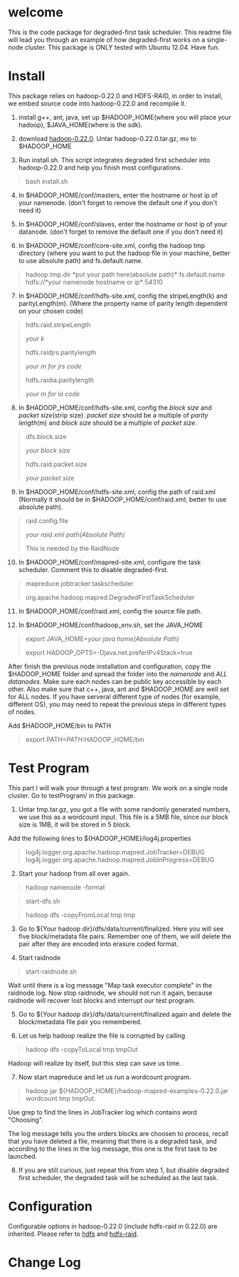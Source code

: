 welcome
=====

This is the code package for degraded-first task scheduler. 
This readme file will lead you through an example of how degraded-first
works on a single-node cluster.
This package is ONLY tested with Ubuntu 12.04. Have fun.

Install
=====

This package relies on hadoop-0.22.0 and HDFS-RAID, in order to install, we embed 
source code into hadoop-0.22.0 and recompile it. 

1.  install g++, ant, java, set up $HADOOP_HOME(where you will place
    your hadoop), $JAVA_HOME(where is the sdk).

2.  download
    [hadoop-0.22.0](http://archive.apache.org/dist/hadoop/core/hadoop-0.22.0/hadoop-0.22.0.tar.gz).
    Untar hadoop-0.22.0.tar.gz, mv to $HADOOP_HOME

3.  Run install.sh. This script integrates degraded first scheduler into hadoop-0.22.0 and help you
finish most configurations.
>    bash install.sh

4.  In $HADOOP_HOME/conf/masters, enter the hostname or host ip of your namenode.
    (don't forget to remove the default one if you don't need it)

5.  In $HADOOP_HOME/conf/slaves, enter the hostname or host ip of your datanode.
    (don't forget to remove the default one if you don't need it)

6.  In $HADOOP_HOME/conf/core-site.xml, config the hadoop tmp directory
    (where you want to put the hadoop file in your machine, better to
    use absolute path) and
    fs.default.name.
>    <property>
>      <name>hadoop.tmp.dir</name>
>      <value>*put your path here(absolute path)*</value>
>    </property>
>    <property>
>      <name>fs.default.name</name>
>      <value>hdfs://*your namenode hostname or ip*:54310</value>
>    </property>  


7.  In $HADOOP_HOME/conf/hdfs-site.xml, config the stripeLength(k) and
    parityLength(m). (Where the property name of parity length dependent
    on your chosen code)
>    <property>
>
>    <name>hdfs.raid.stripeLength</name>
>
>    <value>*your k*</value>
>
>    </property>
>
>    <property>
>
>    <name>hdfs.raidjrs.paritylength</name>
>
>    <value>*your m for jrs code*</value>
>
>    </property>
>
>    <property>
>
>    <name>hdfs.raidia.paritylength</name>
>
>    <value>*your m for ia code*</value>
>
>    </property>
    
8.  In $HADOOP_HOME/conf/hdfs-site.xml, config the *block size* and *packet
    size*(strip size). *packet size* should be a multiple of *parity length*(m) and *block
    size* should be a multiple of *packet size*.
>    <property>
>
>    <name>dfs.block.size</name>
>
>    <value>*your block size*</value>
>
>    </property>
>
>    <property>
>
>    <name>hdfs.raid.packet.size</name>
>
>    <value>*your packet size*</value>
>
>    </property>

9.  In $HADOOP_HOME/conf/hdfs-site.xml, config the path of
    raid.xml (Normally it should be in $HADOOP_HOME/conf/raid.xml,
    better to use absolute path).
>   <property>
>
>   <name>raid.config.file</name>
>
>   <value>*your raid.xml path(Absolute Path)*</value>
>
>   <description>This is needed by the RaidNode </description>
>
>   </property>

10.  In $HADOOP_HOME/conf/mapred-site.xml, configure the task
scheduler.  Comment this to disable degraded-first.
>   <property> 
>
>   <name>mapreduce.jobtracker.taskscheduler</name> 
>
>   <value>org.apache.hadoop.mapred.DegradedFirstTaskScheduler</value> 
>
>   </property>

11.  In $HADOOP_HOME/conf/raid.xml, config the source file path.
>   <srcPath prefix="hdfs://*namenode hostname or ip*:*port*/*file path*">

12.  In $HADOOP_HOME/conf/hadoop_env.sh, set the JAVA_HOME
>   export JAVA_HOME=*your java home(Absolute Path)*
>
>   export HADOOP_OPTS=-Djava.net.preferIPv4Stack=true

After finish the previous node installation and configuration, copy the
$HADOOP_HOME folder and spread the folder into the *namenode* and *ALL*
*datanodes*. Make sure each nodes can be public key accessible by each
other. Also make sure that c++, java, ant and $HADOOP_HOME are well set
for ALL nodes. If you have serveral different type of nodes (for
example, different OS), you may need to repeat the previous steps in
different types of nodes.

Add $HADOOP_HOME/bin to PATH

>   export PATH=$PATH:$HADOOP_HOME/bin

Test Program
=====
This part I will walk your through a test program.  We work on a 
single node cluster.  Go to testProgram/ in this package.

1. Untar tmp.tar.gz, you got a file with some randomly generated
numbers, we use this as a wordcount input.  This file is a 5MB file,
since our block size is 1MB, it will be stored in 5 block.  

Add the following lines to ${HADOOP_HOME}/log4j.properties

>   log4j.logger.org.apache.hadoop.mapred.JobTracker=DEBUG
>   log4j.logger.org.apache.hadoop.mapred.JobInProgress=DEBUG


2. Start your hadoop from all over again.

>   hadoop namenode -format

>   start-dfs.sh

>   hadoop dfs -copyFromLocal tmp tmp

3. Go to ${Your hadoop dir}/dfs/data/current/finalized.  Here you
will see five block/metadata file pairs.  Remember one of them, we will
delete the pair after they are encoded into erasure coded format.

4. Start raidnode

>   start-raidnode.sh

Wait until there is a log message "Map task executor complete" in the
raidnode log. Now stop raidnode, we should not run it again, because
raidnode will recover lost blocks and interrupt our test program.

5. Go to ${Your hadoop dir}/dfs/data/current/finalized again and delete
the block/metadata file pair you remembered. 

6. Let us help hadoop realize the file is corrupted by calling

>   hadoop dfs -copyToLocal tmp tmpOut

Hadoop will realize by itself, but this step can save us time.

7. Now start mapreduce and let us run a wordcount program. 

>   hadoop jar ${HADOOP_HOME}/hadoop-mapred-examples-0.22.0.jar wordcount tmp tmpOut.

Use grep to find the lines in JobTracker log which contains word "Choosing".

The log message tells you the orders blocks are choosen to process, recall that
you have deleted a file, meaning that there is a degraded task, and according to
the lines in the log message, this one is the first task to be launched. 

8. If you are still curious, just repeat this from step 1, but disable degraded
first scheduler, the degraded task will be scheduled as the last task.


Configuration
=====

Configurable options in hadoop-0.22.0 (include hdfs-raid in 0.22.0) are
inherited. Please refer to
[hdfs](http://hadoop.apache.org/docs/stable/cluster_setup.html) and
[hdfs-raid](http://wiki.apache.org/hadoop/HDFS-RAID).

Change Log
=====












